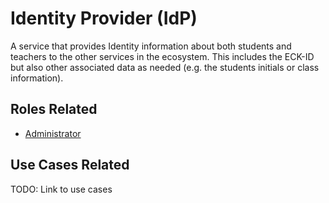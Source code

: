 # Identity Provider (IdP)

A service that provides Identity information about both students and teachers to the other services in the ecosystem. This includes the ECK-ID but also other associated data as needed (e.g. the students initials or class information).

## Roles Related

  - [Administrator](../roles/administrator.md)

## Use Cases Related

TODO: Link to use cases